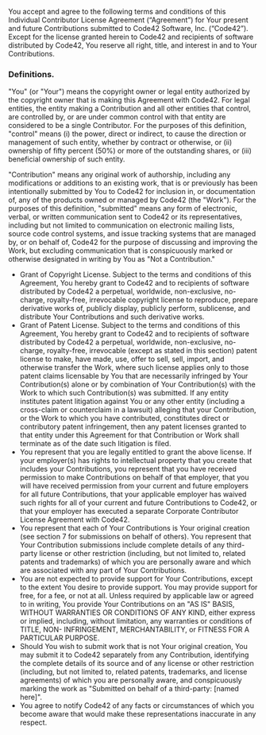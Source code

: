 You accept and agree to the following terms and conditions of this Individual Contributor License Agreement (“Agreement”) for Your present and future Contributions submitted to Code42 Software, Inc. (“Code42”). Except for the license granted herein to Code42 and recipients of software distributed by Code42, You reserve all right, title, and interest in and to Your Contributions.
### Definitions. 

"You" (or "Your") means the copyright owner or legal entity authorized by the copyright owner that is making this Agreement with Code42. For legal entities, the entity making a Contribution and all other entities that control, are controlled by, or are under common control with that entity are considered to be a single Contributor. For the purposes of this definition, "control" means (i) the power, direct or indirect, to cause the direction or management of such entity, whether by contract or otherwise, or (ii) ownership of fifty percent (50%) or more of the outstanding shares, or (iii) beneficial ownership of such entity.

"Contribution" means any original work of authorship, including any modifications or additions to an existing work, that is or previously has been intentionally submitted by You to Code42 for inclusion in, or documentation of, any of the products owned or managed by Code42 (the "Work"). For the purposes of this definition, "submitted" means any form of electronic, verbal, or written communication sent to Code42 or its representatives, including but not limited to communication on electronic mailing lists, source code control systems, and issue tracking systems that are managed by, or on behalf of, Code42 for the purpose of discussing and improving the Work, but excluding communication that is conspicuously marked or otherwise designated in writing by You as "Not a Contribution."
 - Grant of Copyright License. Subject to the terms and conditions of this Agreement, You hereby grant to Code42 and to recipients of software distributed by Code42 a perpetual, worldwide, non-exclusive, no-charge, royalty-free, irrevocable copyright license to reproduce, prepare derivative works of, publicly display, publicly perform, sublicense, and distribute Your Contributions and such derivative works.
 - Grant of Patent License. Subject to the terms and conditions of this Agreement, You hereby grant to Code42 and to recipients of software distributed by Code42 a perpetual, worldwide, non-exclusive, no-charge, royalty-free, irrevocable (except as stated in this section) patent license to make, have made, use, offer to sell, sell, import, and otherwise transfer the Work, where such license applies only to those patent claims licensable by You that are necessarily infringed by Your Contribution(s) alone or by combination of Your Contribution(s) with the Work to which such Contribution(s) was submitted. If any entity institutes patent litigation against You or any other entity (including a cross-claim or counterclaim in a lawsuit) alleging that your Contribution, or the Work to which you have contributed, constitutes direct or contributory patent infringement, then any patent licenses granted to that entity under this Agreement for that Contribution or Work shall terminate as of the date such litigation is filed.
 - You represent that you are legally entitled to grant the above license. If your employer(s) has rights to intellectual property that you create that includes your Contributions, you represent that you have received permission to make Contributions on behalf of that employer, that you will have received permission from your current and future employers for all future Contributions, that your applicable employer has waived such rights for all of your current and future Contributions to Code42, or that your employer has executed a separate Corporate Contributor License Agreement with Code42.
 - You represent that each of Your Contributions is Your original creation (see section 7 for submissions on behalf of others). You represent that Your Contribution submissions include complete details of any third-party license or other restriction (including, but not limited to, related patents and trademarks) of which you are personally aware and which are associated with any part of Your Contributions.
 - You are not expected to provide support for Your Contributions, except to the extent You desire to provide support. You may provide support for free, for a fee, or not at all. Unless required by applicable law or agreed to in writing, You provide Your Contributions on an "AS IS" BASIS, WITHOUT WARRANTIES OR CONDITIONS OF ANY KIND, either express or implied, including, without limitation, any warranties or conditions of TITLE, NON- INFRINGEMENT, MERCHANTABILITY, or FITNESS FOR A PARTICULAR PURPOSE.
 - Should You wish to submit work that is not Your original creation, You may submit it to Code42 separately from any Contribution, identifying the complete details of its source and of any license or other restriction (including, but not limited to, related patents, trademarks, and license agreements) of which you are personally aware, and conspicuously marking the work as "Submitted on behalf of a third-party: [named here]".
 - You agree to notify Code42 of any facts or circumstances of which you become aware that would make these representations inaccurate in any respect.

